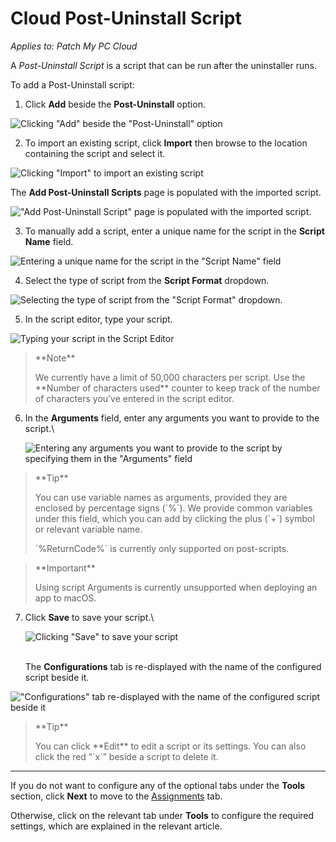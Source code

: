 # Cloud Post-Uninstall Script

_Applies to: Patch My PC Cloud_

A _Post-Uninstall Script_ is a script that can be run after the uninstaller runs.

To add a Post-Uninstall script:

1. Click **Add** beside the **Post-Uninstall** option.

![Clicking "Add" beside the "Post-Uninstall" option](/_images/image-(2608).png)

2. To import an existing script, click **Import** then browse to the location containing the script and select it.

![Clicking "Import" to import an existing script](/_images/image-(2473).png)

The **Add Post-Uninstall Scripts** page is populated with the imported script.

!["Add Post-Uninstall Script" page is populated with the imported script.](/_images/image-(2474).png)

3. To manually add a script, enter a unique name for the script in the **Script Name** field.

![Entering a unique name for the script in the "Script Name" field](/_images/image-(2475).png)

4. Select the type of script from the **Script Format** dropdown.

![Selecting the type of script from the "Script Format" dropdown.](/_images/image-(2476).png)

5. In the script editor, type your script.

![Typing your script in the Script Editor](/_images/image-(2477).png)

> \*\*Note\*\*
>
> We currently have a limit of 50,000 characters per script. Use the \*\*Number of characters used\*\* counter to keep track of the number of characters you’ve entered in the script editor.

6.  In the **Arguments** field, enter any arguments you want to provide to the script.\\

    ![Entering any arguments you want to provide to the script by specifying them in the "Arguments" field](/_images/image-(2478).png)

> \*\*Tip\*\*
>
> You can use variable names as arguments, provided they are enclosed by percentage signs (\`%\`). We provide common variables under this field, which you can add by clicking the plus (\`+\`) symbol or relevant variable name.
>
> \`%ReturnCode%\` is currently only supported on post-scripts.

> \*\*Important\*\*
>
> Using script Arguments is currently unsupported when deploying an app to macOS.

7.  Click **Save** to save your script.\\

    ![Clicking "Save" to save your script](/_images/image-(2479).png)

    \
    The **Configurations** tab is re-displayed with the name of the configured script beside it.

!["Configurations" tab re-displayed with the name of the configured script beside it](/_images/image-(96).png)

> \*\*Tip\*\*
>
> You can click \*\*Edit\*\* to edit a script or its settings. You can also click the red “\`x\`” beside a script to delete it.

***

If you do not want to configure any of the optional tabs under the **Tools** section, click **Next** to move to the [Assignments](../../cloud-assignments-deployment-tab.md) tab.

Otherwise, click on the relevant tab under **Tools** to configure the required settings, which are explained in the relevant article.
